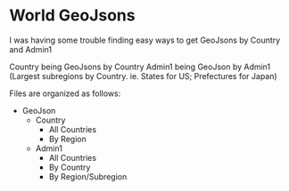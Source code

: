 # World GeoJsons

I was having some trouble finding easy ways to get GeoJsons by Country and Admin1

Country being GeoJsons by Country
Admin1 being GeoJson by Admin1 (Largest subregions by Country. ie. States for US; Prefectures for Japan)

Files are organized as follows:
- GeoJson
  - Country
    - All Countries
    - By Region
  - Admin1
    - All Countries
    - By Country
    - By Region/Subregion

